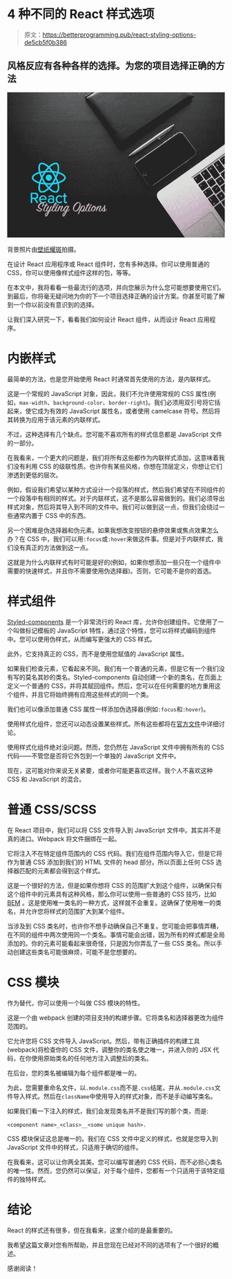 # 4 种不同的 React 样式选项

> 原文：<https://betterprogramming.pub/react-styling-options-de5cb5f0b386>

## 风格反应有各种各样的选择。为您的项目选择正确的方法

![](img/3509a455a11d2043c8cc1e8eff141700.png)

背景照片由[壁纸耀斑](https://www.wallpaperflare.com/)拍摄。

在设计 React 应用程序或 React 组件时，您有多种选择。你可以使用普通的 CSS，你可以使用像样式组件这样的包，等等。

在本文中，我将看看一些最流行的选项，并向您展示为什么您可能想要使用它们。到最后，你将毫无疑问地为你的下一个项目选择正确的设计方案。你甚至可能了解到一个你以前没有意识到的选择。

让我们深入研究一下，看看我们如何设计 React 组件，从而设计 React 应用程序。

# 内嵌样式

最简单的方法，也是您开始使用 React 时通常首先使用的方法，是内联样式。

这是一个常规的 JavaScript 对象，因此，我们不允许使用常规的 CSS 属性(例如，`max-width`、`background-color`、`border-right`)。我们必须用双引号将它括起来，使它成为有效的 JavaScript 属性名，或者使用 camelcase 符号。然后将其转换为应用于该元素的内联样式。

不过，这种选择有几个缺点。您可能不喜欢所有的样式信息都是 JavaScript 文件的一部分。

在我看来，一个更大的问题是，我们将所有这些都作为内联样式添加，这意味着我们没有利用 CSS 的级联性质。也许你有某些风格，你想在顶层定义，你想让它们渗透到更低的层次。

例如，假设我们希望以某种方式设计一个段落的样式，然后我们希望在不同组件的一个段落中有相同的样式。对于内联样式，这不是那么容易做到的。我们必须导出样式对象，然后将其导入到不同的文件中。我们可以做到这一点，但我们会绕过一些通常内置于 CSS 中的东西。

另一个困难是伪选择器和伪元素。如果我想改变按钮的悬停效果或焦点效果怎么办？在 CSS 中，我们可以用`:focus`或`:hover`来做这件事。但是对于内联样式，我们没有真正的方法做到这一点。

这就是为什么内联样式有时可能是好的(例如，如果你想添加一些只在一个组件中需要的快速样式，并且你不需要使用伪选择器)。否则，它可能不是你的首选。

# 样式组件

[Styled-components](https://styled-components.com/) 是一个非常流行的 React 库，允许你创建组件。它使用了一个叫做标记模板的 JavaScript 特性，通过这个特性，您可以将样式编码到组件中。您可以使用伪样式，从而编写更强大的 CSS 样式。

此外，它支持真正的 CSS，而不是使用您赋值的 JavaScript 属性。

如果我们检查元素，它看起来不同。我们有一个普通的元素，但是它有一个我们没有写的莫名其妙的类名。Styled-components 自动创建一个新的类名，在页面上定义一个普通的 CSS，并将其赋回组件。然后，您可以在任何需要的地方重用这个组件，并且它将始终拥有应用这些样式的同一个类。

我们也可以像添加普通 CSS 属性一样添加伪选择器(例如`:focus`和`:hover`)。

使用样式化组件，您还可以动态设置某些样式。所有这些都将在[官方文件](https://styled-components.com/docs)中详细讨论。

使用样式化组件绝对没问题。然而，您仍然在 JavaScript 文件中拥有所有的 CSS 代码——不管您是否将它外包到一个单独的 JavaScript 文件中。

现在，这可能对你来说无关紧要，或者你可能更喜欢这样。我个人不喜欢这种 CSS 和 JavaScript 的混合。

# 普通 CSS/SCSS

在 React 项目中，我们可以将 CSS 文件导入到 JavaScript 文件中。其实并不是真的进口。Webpack 将文件捆绑在一起。

它将注入不在特定组件范围内的 CSS 代码。我们在组件范围内导入它，但是它将作为普通 CSS 添加到我们的 HTML 文件的 head 部分。所以页面上任何 CSS 选择器匹配的元素都会得到这个样式。

这是一个很好的方法，但是如果你想将 CSS 的范围扩大到这个组件，以确保只有这个组件中的元素具有这种风格，那么你可以使用一些普通的 CSS 技巧，比如 [BEM](https://css-tricks.com/bem-101/) 。这是使用唯一类名的一种方式，这样就不会重复。这确保了使用唯一的类名，并允许您将样式的范围扩大到某个组件。

当涉及到 CSS 类名时，也许你不想手动确保自己不重复。您可能会把事情弄糟，在不同的组件中两次使用同一个类名。事情可能会出错，因为所有的样式都是全局添加的。你的元素可能看起来很奇怪，只是因为你弄乱了一些 CSS 类名。所以手动创建这些类名可能很麻烦，可能不是您想要的。

# CSS 模块

作为替代，你可以使用一个叫做 CSS 模块的特性。

这是一个由 webpack 创建的项目支持的构建步骤。它将类名和选择器更改为组件范围的。

它允许您将 CSS 文件导入 JavaScript。然后，带有正确插件的构建工具(webpack)将检查你的 CSS 文件，调整你的类名使之唯一，并进入你的 JSX 代码，在你使用原始类名的任何地方注入调整后的类名。

在后台，您的类名被编辑为每个组件都是唯一的。

为此，您需要重命名文件，以`.module.css`而不是`.css`结尾，并从`.module.css`文件导入样式。然后在`className`中使用导入的样式对象，而不是手动编写类名。

如果我们看一下注入的样式，我们会发现类名并不是我们写的那个类，而是:

```
<component name>_<class>__<some unique hash>.
```

CSS 模块保证这总是唯一的。我们在 CSS 文件中定义的样式，也就是您导入到 JavaScript 文件中的样式，只适用于确切的组件。

在我看来，这可以让你两全其美。您可以编写普通的 CSS 代码，而不必担心类名的唯一性。然而，您仍然可以保证，对于每个组件，您都有一个只适用于该特定组件的独特样式。

# 结论

React 的样式还有很多，但在我看来，这里介绍的是最重要的。

我希望这篇文章对您有所帮助，并且您现在已经对不同的选项有了一个很好的概述。

感谢阅读！